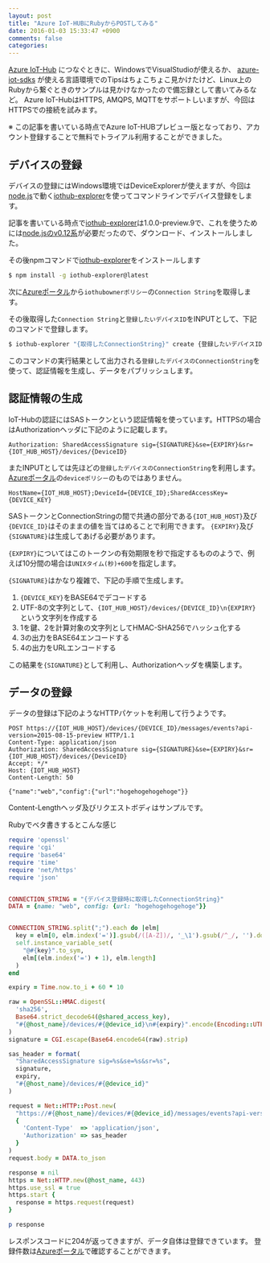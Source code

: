 ```yaml
---
layout: post
title: "Azure IoT-HUBにRubyからPOSTしてみる"
date: 2016-01-03 15:33:47 +0900
comments: false
categories: 
---
```



[Azure IoT-Hub](https://azure.microsoft.com/ja-jp/services/iot-hub/) につなぐときに、WindowsでVisualStudioが使えるか、 [azure-iot-sdks](https://github.com/Azure/azure-iot-sdks/tree/master) が使える言語環境でのTipsはちょこちょこ見かけたけど、Linux上のRubyから繋ぐときのサンプルは見かけなかったので備忘録として書いてみるなど。 Azure IoT-HubはHTTPS, AMQPS, MQTTをサポートしいますが、今回はHTTPSでの接続を試みます。


※ この記事を書いている時点でAzure IoT-HUBプレビュー版となっており、アカウント登録することで無料でトライアル利用することができました。


デバイスの登録
--------

デバイスの登録にはWindows環境ではDeviceExplorerが使えますが、今回は[node.js](https://nodejs.org/en/)で動く[iothub-explorer](https://www.npmjs.com/package/iothub-explorer)を使ってコマンドラインでデバイス登録をします。

記事を書いている時点で[iothub-explorer](https://www.npmjs.com/package/iothub-explorer)は1.0.0-preview.9で、これを使うためには[node.jsのv0.12系](https://nodejs.org/dist/latest-v0.12.x/)が必要だったので、ダウンロード、インストールしました。

その後npmコマンドで[iothub-explorer](https://www.npmjs.com/package/iothub-explorer)をインストールします

```sh
$ npm install -g iothub-explorer@latest
```

次に[Azureポータル](https://portal.azure.com)から`iothubownerポリシー`の`Connection String`を取得します。

その後取得した`Connection String`と`登録したいデバイスID`をINPUTとして、下記のコマンドで登録します。

```sh
$ iothub-explorer "{取得したConnectionString}" create {登録したいデバイスID} --connection-string
```

このコマンドの実行結果として出力される`登録したデバイスのConnectionString`を使って、認証情報を生成し、データをパブリッシュします。


認証情報の生成
--------

IoT-Hubの認証にはSASトークンという認証情報を使っています。HTTPSの場合はAuthorizationヘッダに下記のように記載します。

```
Authorization: SharedAccessSignature sig={SIGNATURE}&se={EXPIRY}&sr={IOT_HUB_HOST}/devices/{DeviceID}
```

またINPUTとしては先ほどの`登録したデバイスのConnectionString`を利用します。[Azureポータル](https://portal.azure.com)の`deviceポリシー`のものではありません。

```
HostName={IOT_HUB_HOST};DeviceId={DEVICE_ID};SharedAccessKey={DEVICE_KEY}
```

SASトークンとConnectionStringの間で共通の部分である`{IOT_HUB_HOST}`及び`{DEVICE_ID}`はそのままの値を当てはめることで利用できます。 `{EXPIRY}`及び`{SIGNATURE}`は生成してあげる必要があります。

`{EXPIRY}`についてはこのトークンの有効期限を秒で指定するもののようで、例えば10分間の場合は`UNIXタイム(秒)+600`を指定します。

`{SIGNATURE}`はかなり複雑で、下記の手順で生成します。

1. `{DEVICE_KEY}`をBASE64でデコードする
2. UTF-8の文字列として、`{IOT_HUB_HOST}/devices/{DEVICE_ID}\n{EXPIRY}`という文字列を作成する
3. 1を鍵、2を計算対象の文字列としてHMAC-SHA256でハッシュ化する
4. 3の出力をBASE64エンコードする
5. 4の出力をURLエンコードする

この結果を`{SIGNATURE}`として利用し、Authorizationヘッダを構築します。


データの登録
--------

データの登録は下記のようなHTTPパケットを利用して行うようです。

```
POST https://{IOT_HUB_HOST}/devices/{DEVICE_ID}/messages/events?api-version=2015-08-15-preview HTTP/1.1
Content-Type: application/json
Authorization: SharedAccessSignature sig={SIGNATURE}&se={EXPIRY}&sr={IOT_HUB_HOST}/devices/{DeviceID}
Accept: */*
Host: {IOT_HUB_HOST}
Content-Length: 50

{"name":"web","config":{"url":"hogehogehogehoge"}}
```

Content-Lengthヘッダ及びリクエストボディはサンプルです。

Rubyでベタ書きするとこんな感じ

```ruby
require 'openssl'
require 'cgi'
require 'base64'
require 'time'
require 'net/https'
require 'json'


CONNECTION_STRING = "{デバイス登録時に取得したConnectionString}"
DATA = {name: "web", config: {url: "hogehogehogehoge"}}


CONNECTION_STRING.split(";").each do |elm|
  key = elm[0, elm.index('=')].gsub(/([A-Z])/, '_\1').gsub(/^_/, '').downcase
  self.instance_variable_set(
    "@#{key}".to_sym,
    elm[(elm.index('=') + 1), elm.length]
  )
end

expiry = Time.now.to_i + 60 * 10

raw = OpenSSL::HMAC.digest(
  'sha256',
  Base64.strict_decode64(@shared_access_key),
  "#{@host_name}/devices/#{@device_id}\n#{expiry}".encode(Encoding::UTF_8)
)
signature = CGI.escape(Base64.encode64(raw).strip)

sas_header = format(
  "SharedAccessSignature sig=%s&se=%s&sr=%s",
  signature,
  expiry,
  "#{@host_name}/devices/#{@device_id}"
)

request = Net::HTTP::Post.new(
  "https://#{@host_name}/devices/#{@device_id}/messages/events?api-version=2015-08-15-preview",
  { 
    'Content-Type'  => 'application/json',
    'Authorization' => sas_header
  }
)
request.body = DATA.to_json

response = nil
https = Net::HTTP.new(@host_name, 443)
https.use_ssl = true
https.start {
  response = https.request(request)
}

p response
```

レスポンスコードに204が返ってきますが、データ自体は登録できています。
登録件数は[Azureポータル](https://portal.azure.com)で確認することができます。

